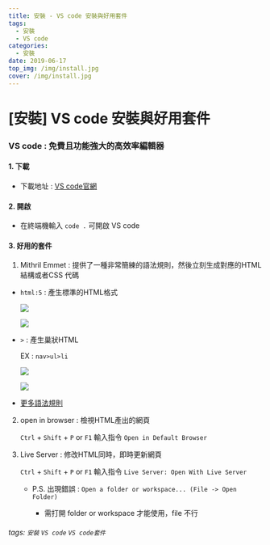 ```yaml
---
title: 安裝 - VS code 安裝與好用套件
tags:
  - 安裝
  - VS code
categories:
  - 安裝
date: 2019-06-17
top_img: /img/install.jpg
cover: /img/install.jpg
---
```

# [安裝] VS code 安裝與好用套件

### **VS code : 免費且功能強大的高效率編輯器**

#### 1. 下載

* 下載地址 : [VS code官網](https://code.visualstudio.com/)

#### 2. 開啟

* 在終端機輸入 `code .` 可開啟 VS code

#### 3. 好用的套件

1. Mithril Emmet : 提供了一種非常簡練的語法規則，然後立刻生成對應的HTML 結構或者CSS 代碼

* `html:5` : 產生標準的HTML格式

    ![](https://i.imgur.com/yLCESHX.png)
    
    ![](https://i.imgur.com/YFNcPiv.png)

* `>` : 產生巢狀HTML

    EX : `nav>ul>li`

    ![](https://i.imgur.com/Kkxwn4r.png)
    
    ![](https://i.imgur.com/2f1hgRT.png)

* [更多語法規則](https://docs.emmet.io/cheat-sheet/)

2. open in browser : 檢視HTML產出的網頁

    `Ctrl` + `Shift` + `P` or `F1` 輸入指令 `Open in Default Browser`

3. Live Server : 修改HTML同時，即時更新網頁

    `Ctrl` + `Shift` + `P` or `F1` 輸入指令 `Live Server: Open With Live Server`
    
    * P.S. 出現錯誤 : `Open a folder or workspace... (File -> Open Folder)`

        * 需打開 folder or workspace 才能使用，file 不行

###### tags: `安裝` `VS code` `VS code套件`